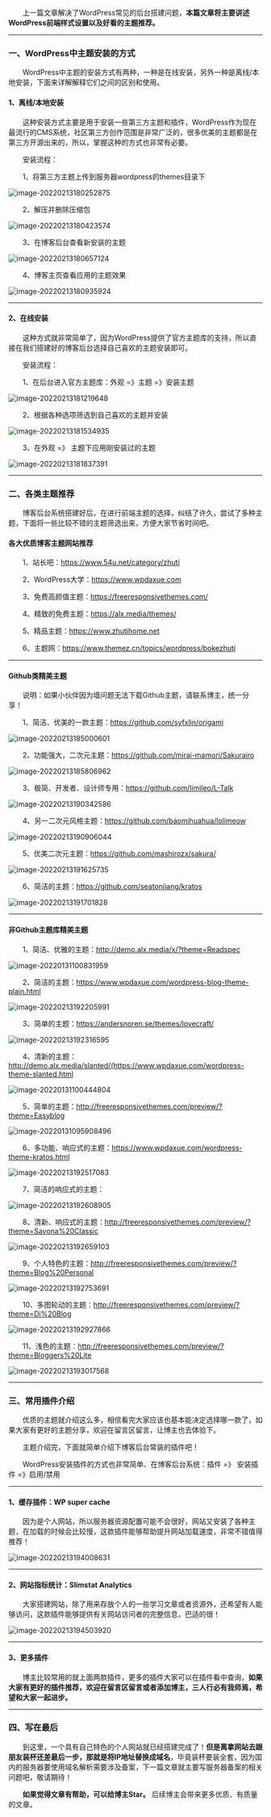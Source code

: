 &emsp;&emsp;上一篇文章解决了WordPress常见的后台搭建问题，**本篇文章将主要讲述WordPress前端样式设置以及好看的主题推荐。**

---

### 一、WordPress中主题安装的方式

&emsp;&emsp;WordPress中主题的安装方式有两种，一种是在线安装，另外一种是离线/本地安装，下面来详解解释它们之间的区别和使用。

#### 1、离线/本地安装

&emsp;&emsp;这种安装方式主要是用于安装一些第三方主题和插件，WordPress作为现在最流行的CMS系统，社区第三方创作范围是非常广泛的，很多优美的主题都是在第三方开源出来的，所以，掌握这种的方式也非常有必要。

&emsp;&emsp;安装流程：

&emsp;&emsp;1、将第三方主题上传到服务器wordpress的themes目录下

![image-20220213180252875](https://it-diary-1308244209.cos.ap-guangzhou.myqcloud.com//image20220326131347.png)

&emsp;&emsp;2、解压并删除压缩包

![image-20220213180423574](https://it-diary-1308244209.cos.ap-guangzhou.myqcloud.com//image20220326131440.png)


&emsp;&emsp;3、在博客后台查看新安装的主题

![image-20220213180657124](https://it-diary-1308244209.cos.ap-guangzhou.myqcloud.com//image20220326131600.png)

&emsp;&emsp;4、博客主页查看应用的主题效果

![image-20220213180935924](https://it-diary-1308244209.cos.ap-guangzhou.myqcloud.com//image20220326131632.png)

---

#### 2、在线安装

&emsp;&emsp;这种方式就非常简单了，因为WordPress提供了官方主题库的支持，所以直接在我们搭建好的博客后台选择自己喜欢的主题安装即可。

&emsp;&emsp;安装流程：

&emsp;&emsp;1、在后台进入官方主题库：外观 =》主题 =》安装主题

![image-20220213181219648](https://it-diary-1308244209.cos.ap-guangzhou.myqcloud.com//image20220326131643.png)

&emsp;&emsp;2、根据各种选项筛选到自己喜欢的主题并安装

![image-20220213181534935](https://it-diary-1308244209.cos.ap-guangzhou.myqcloud.com//image20220326131654.png)

&emsp;&emsp;3、在外观 =》 主题下应用刚安装过的主题

![image-20220213181837391](https://it-diary-1308244209.cos.ap-guangzhou.myqcloud.com//image20220326131704.png)



---

### 二、各类主题推荐

&emsp;&emsp;博客后台系统搭建好后，在进行前端主题的选择，纠结了许久，尝试了多种主题，下面将一些比较不错的主题筛选出来，方便大家节省时间吧。

#### 各大优质博客主题网站推荐

&emsp;&emsp;1、站长吧：https://www.54u.net/category/zhuti 

&emsp;&emsp;2、WordPress大学：https://www.wpdaxue.com

&emsp;&emsp;3、免费高颜值主题：https://freeresponsivethemes.com/

&emsp;&emsp;4、精致的免费主题：https://alx.media/themes/

&emsp;&emsp;5、精品主题：https://www.zhutihome.net

&emsp;&emsp;6、主题网：https://www.themez.cn/topics/wordpress/bokezhuti

---

#### Github类精美主题

&emsp;&emsp;说明：如果小伙伴因为墙问题无法下载Github主题，请联系博主，统一分享！

&emsp;&emsp;1、简洁、优美的一款主题：https://github.com/syfxlin/origami 

![image-20220213185000601](https://it-diary-1308244209.cos.ap-guangzhou.myqcloud.com//image20220326131717.png)

&emsp;&emsp;2、功能强大，二次元主题：https://github.com/mirai-mamori/Sakurairo

![image-20220213185806962](https://it-diary-1308244209.cos.ap-guangzhou.myqcloud.com//image20220326131727.png)

&emsp;&emsp;3、极简、开发者、设计师专用：https://github.com/limileo/L-Talk

![image-20220213190342586](https://it-diary-1308244209.cos.ap-guangzhou.myqcloud.com//image20220326131740.png)

&emsp;&emsp;4、另一二次元风格主题：https://github.com/baomihuahua/lolimeow

![image-20220213190906044](https://it-diary-1308244209.cos.ap-guangzhou.myqcloud.com//image20220326131749.png)

&emsp;&emsp;5、优美二次元主题：https://github.com/mashirozx/sakura/

![image-20220213191625735](https://it-diary-1308244209.cos.ap-guangzhou.myqcloud.com//image20220326131758.png)

&emsp;&emsp;6、简洁的主题：https://github.com/seatonjiang/kratos

![image-20220213191701828](https://it-diary-1308244209.cos.ap-guangzhou.myqcloud.com//image20220326131807.png)



---

#### 非Github主题库精美主题

&emsp;&emsp;1、简洁、优雅的主题：http://demo.alx.media/x/?theme=Readspec

![image-20220131100831959](https://it-diary-1308244209.cos.ap-guangzhou.myqcloud.com//image20220326131847.png)

&emsp;&emsp;2、简洁的主题：https://www.wpdaxue.com/wordpress-blog-theme-plain.html

![image-20220213192205991](https://it-diary-1308244209.cos.ap-guangzhou.myqcloud.com//image20220326131858.png)

&emsp;&emsp;3、简单的主题：https://andersnoren.se/themes/lovecraft/

![image-20220213192316595](https://it-diary-1308244209.cos.ap-guangzhou.myqcloud.com//image20220326131905.png)

&emsp;&emsp;4、清新的主题：http://demo.alx.media/slanted/(https://www.wpdaxue.com/wordpress-theme-slanted.html 

![image-20220131100444804](https://it-diary-1308244209.cos.ap-guangzhou.myqcloud.com//image20220326131914.png)

&emsp;&emsp;5、简单的主题：http://freeresponsivethemes.com/preview/?theme=Easyblog

![image-20220131095908496](https://it-diary-1308244209.cos.ap-guangzhou.myqcloud.com//image20220326131923.png)

&emsp;&emsp;6、多功能、响应式的主题：https://www.wpdaxue.com/wordpress-theme-kratos.html

![image-20220213192517083](https://it-diary-1308244209.cos.ap-guangzhou.myqcloud.com//image20220326131933.png)

&emsp;&emsp;7、简洁的响应式的主题：

![image-20220213192608905](https://it-diary-1308244209.cos.ap-guangzhou.myqcloud.com//image20220326131944.png)

&emsp;&emsp;8、清新、响应式的主题：http://freeresponsivethemes.com/preview/?theme=Savona%20Classic

![image-20220213192659103](https://it-diary-1308244209.cos.ap-guangzhou.myqcloud.com//image20220326131952.png)

&emsp;&emsp;9、个人特色的主题：http://freeresponsivethemes.com/preview/?theme=Blog%20Personal

![image-20220213192753691](https://it-diary-1308244209.cos.ap-guangzhou.myqcloud.com//image20220326132002.png)

&emsp;&emsp;10、多图轮动的主题：http://freeresponsivethemes.com/preview/?theme=Di%20Blog

![image-20220213192927866](https://it-diary-1308244209.cos.ap-guangzhou.myqcloud.com//image20220326132011.png)

&emsp;&emsp;11、浅色的主题：http://freeresponsivethemes.com/preview/?theme=Bloggers%20Lite

![image-20220213193017568](https://it-diary-1308244209.cos.ap-guangzhou.myqcloud.com//image20220326132021.png)



---

### 三、常用插件介绍

&emsp;&emsp;优质的主题就介绍这么多，相信看完大家应该也基本能决定选择哪一款了，如果大家有更好的主题分享，欢迎在留言区留言，让博主也去体验下。

&emsp;&emsp;主题介绍完，下面就简单介绍下博客后台常装的插件吧！

&emsp;&emsp;WordPress安装插件的方式也非常简单、在博客后台系统：插件 =》 安装插件 =》启用/禁用

---

#### 1、缓存插件：WP super cache

&emsp;&emsp;因为是个人网站，所以服务器资源配置可能不会很好，网站又安装了各种主题，在加载的时候会比较慢，这款插件能够帮助提升网站加载速度，非常不错值得推荐！

![image-20220213194008631](https://it-diary-1308244209.cos.ap-guangzhou.myqcloud.com//image20220326132032.png)



---

#### 2、网站指标统计：Slimstat Analytics

&emsp;&emsp;大家搭建网站，除了用来存放个人的一些学习文章或者资源外，还希望有人能够访问，这款插件能够提供有关网站访问者的完整信息，巴适的很！

![image-20220213194503920](https://it-diary-1308244209.cos.ap-guangzhou.myqcloud.com//image20220326132041.png)

---

#### 3、更多插件

&emsp;&emsp;博主比较常用的就上面两款插件，更多的插件大家可以在插件看中查询，**如果大家有更好的插件推荐，欢迎在留言区留言或者添加博主，三人行必有我师焉，希望和大家一起进步。**

---

### 四、写在最后

&emsp;&emsp;到这里，一个具有自己特色的个人网站就已经搭建完成了！**但是离拿网站去跟朋友装杯还差最后一步，那就是将IP地址替换成域名**，毕竟装杯要装全套，因为国内的服务器要使用域名解析需要涉及备案，下一篇文章就主要写服务器备案的相关问题吧，敬请期待！

&emsp;&emsp;**如果觉得文章有帮助，可以给博主Star。** 后续博主会带来更多优质、有质量的文章。

